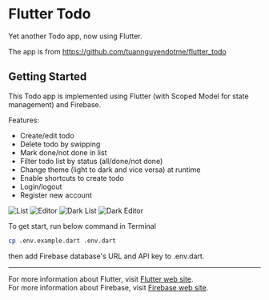# Flutter Todo

Yet another Todo app, now using Flutter.

The app is from https://github.com/tuannguyendotme/flutter_todo

## Getting Started

This Todo app is implemented using Flutter (with Scoped Model for state management) and Firebase.

Features:

- Create/edit todo
- Delete todo by swipping
- Mark done/not done in list
- Filter todo list by status (all/done/not done)
- Change theme (light to dark and vice versa) at runtime
- Enable shortcuts to create todo
- Login/logout
- Register new account

![List](list.png?raw=true)
![Editor](editor.png?raw=true)
![Dark List](dark_list.png?raw=true)
![Dark Editor](dark_editor.png?raw=true)

To get start, run below command in Terminal

```bash
cp .env.example.dart .env.dart
```

then add Firebase database's URL and API key to .env.dart.

---

For more information about Flutter, visit [Flutter web site](https://flutter.io/).  
For more information about Firebase, visit [Firebase web site](https://firebase.google.com/).
